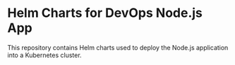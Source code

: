 # Helm Charts for DevOps Node.js App

This repository contains Helm charts used to deploy the Node.js application into a Kubernetes cluster.
